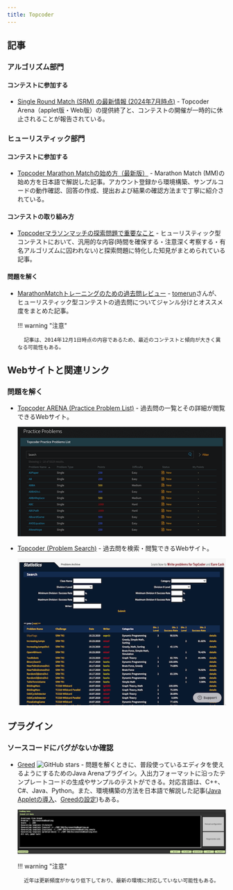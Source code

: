 ```yaml
---
title: Topcoder
---
```


## 記事

### アルゴリズム部門

#### コンテストに参加する

- [Single Round Match (SRM) の最新情報 (2024年7月時点)](https://archive.topcoder.com/) - Topcoder Arena（applet版・Web版）の提供終了と、コンテストの開催が一時的に休止されることが報告されている。

### ヒューリスティック部門

#### コンテストに参加する

- [Topcoder Marathon Matchの始め方（最新版）](https://qiita.com/phocom/items/da0f8123f7a8d5201cbf) - Marathon Match (MM)の始め方を日本語で解説した記事。アカウント登録から環境構築、サンプルコードの動作確認、回答の作成、提出および結果の確認方法まで丁寧に紹介されている。

#### コンテストの取り組み方

- [Topcoderマラソンマッチの探索問題で重要なこと](https://qiita.com/takapt0226/items/b2f6d1d77a034b529e21) - ヒューリスティック型コンテストにおいて、汎用的な内容(時間を確保する・注意深く考察する・有名アルゴリズムに囚われない)と探索問題に特化した知見がまとめられている記事。

#### 問題を解く

- [MarathonMatchトレーニングのための過去問レビュー](http://web.archive.org/web/20150516031822/http://topcoder.g.hatena.ne.jp/tomerun/20141201) - [tomerun](https://atcoder.jp/users/tomerun)さんが、ヒューリスティック型コンテストの過去問についてジャンル分けとオススメ度をまとめた記事。

    !!! warning "注意"

        記事は、2014年12月1日時点の内容であるため、最近のコンテストと傾向が大きく異なる可能性もある。

## Webサイトと関連リンク

### 問題を解く

- [Topcoder ARENA (Practice Problem List)](https://arena.topcoder.com/index.html#/u/practiceProblemList) - 過去問の一覧とその詳細が閲覧できるWebサイト。

    <div align="center">
      <img loading = "lazy" src="../../images/related_contest_sites/topcoder/practice_problems_list.png" alt="practice problems list">
    </div>

<!-- markdown-link-check-disable -->

- [Topcoder (Problem Search)](https://community.topcoder.com/tc?module=ProblemArchive) - 過去問を検索・閲覧できるWebサイト。

    <div align="center">
      <img loading = "lazy" src="../../images/related_contest_sites/topcoder/problem_search.png" alt="practice problem search">
    </div>

<!-- markdown-link-check-enable -->

## プラグイン

### ソースコードにバグがないか確認

- [Greed](https://github.com/zen0wu/topcoder-greed) ![GitHub stars](https://img.shields.io/github/stars/zen0wu/topcoder-greed?style=plastic) - 問題を解くときに、普段使っているエディタを使えるようにするためのJava Arenaプラグイン。入出力フォーマットに沿ったテンプレートコードの生成やサンプルのテストができる。対応言語は、C++、C#、Java、Python。また、環境構築の方法を日本語で解説した記事([Java Appletの導入](https://ferin-tech.hatenablog.com/entry/2017/02/22/223141)、[Greedの設定](https://imulan.hatenablog.jp/entry/2016/01/21/154640))もある。

    <div align="center">
      <img loading = "lazy" src="../../images/related_contest_sites/topcoder/greed.png" alt="greed">
    </div>

    !!! warning "注意"

        近年は更新頻度がかなり低下しており、最新の環境に対応していない可能性もある。
